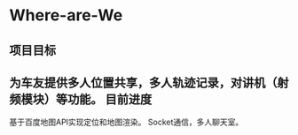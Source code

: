 # Where-are-We

项目目标
---
为车友提供多人位置共享，多人轨迹记录，对讲机（射频模块）等功能。
目前进度
---
基于百度地图API实现定位和地图渲染。
Socket通信，多人聊天室。
